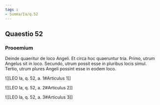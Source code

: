 ```yaml
---
tags : 
- Summa/Ia/q.52
---
```


## Quaestio 52

### Prooemium

Deinde quaeritur de loco Angeli. Et circa hoc quaeruntur tria. Primo, utrum Angelus sit in loco. Secundo, utrum possit esse in pluribus locis simul. Tertio, utrum plures Angeli possint esse in eodem loco.

![[LEO Ia, q. 52, a. 1#Articulus 1]]

![[LEO Ia, q. 52, a. 2#Articulus 2]]

![[LEO Ia, q. 52, a. 3#Articulus 3]]

